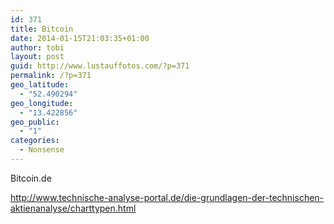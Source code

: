 ```yaml
---
id: 371
title: Bitcoin
date: 2014-01-15T21:03:35+01:00
author: tobi
layout: post
guid: http://www.lustauffotos.com/?p=371
permalink: /?p=371
geo_latitude:
  - "52.490294"
geo_longitude:
  - "13.422856"
geo_public:
  - "1"
categories:
  - Nonsense
---
```

Bitcoin.de

<http://www.technische-analyse-portal.de/die-grundlagen-der-technischen-aktienanalyse/charttypen.html>